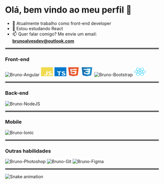 
# Olá, bem vindo ao meu perfil 👋

- 🔭 Atualmente trabalho como front-end developer
- 🌱 Estou estudando React
- 📫 Quer falar comigo? Me envie um email: <b>brunoalvesdev@outlook.com</b>
<hr style="border:2px solid gray"> </hr>

<h3>Front-end</h3>
<div style="display: inline_block">
  <img alt="Bruno-Angular" height="30" width="40" src="https://cdn.jsdelivr.net/gh/devicons/devicon/icons/angularjs/angularjs-plain.svg" />  
  <img alt="Bruno-Js" height="30" width="40" src="https://raw.githubusercontent.com/devicons/devicon/master/icons/javascript/javascript-plain.svg">
  <img alt="Bruno-Ts" height="30" width="40" src="https://raw.githubusercontent.com/devicons/devicon/master/icons/typescript/typescript-plain.svg">  
  <img alt="Bruno-HTML" height="30" width="40" src="https://raw.githubusercontent.com/devicons/devicon/master/icons/html5/html5-original.svg">
  <img alt="Bruno-CSS" height="30" width="40" src="https://raw.githubusercontent.com/devicons/devicon/master/icons/css3/css3-original.svg">    
  <img alt="Bruno-Bootstrap" height="30" width="40" src="https://cdn.jsdelivr.net/gh/devicons/devicon/icons/bootstrap/bootstrap-plain-wordmark.svg" />
  <img alt="Bruno-React" height="30" width="40" src="https://raw.githubusercontent.com/devicons/devicon/master/icons/react/react-original.svg">
</div>
<hr style="border:2px solid gray"> </hr>

<h3>Back-end</h3>
<div style="display: inline_block">
  <img alt="Bruno-NodeJS" height="30" width="40" src="https://cdn.jsdelivr.net/gh/devicons/devicon/icons/nodejs/nodejs-original.svg" />          
</div>
<hr style="border:2px solid gray"> </hr>

<h3>Mobile</h3>
<div style="display: inline_block">
  <img alt="Bruno-Ionic" height="30" width="40" src="https://cdn.jsdelivr.net/gh/devicons/devicon/icons/ionic/ionic-original.svg" />        
</div>
<hr style="border:2px solid gray"> </hr>

<h3>Outras habilidades</h3>
<div style="display: inline_block">
  <img alt="Bruno-Photoshop" height="30" width="40" src="https://cdn.jsdelivr.net/gh/devicons/devicon/icons/photoshop/photoshop-plain.svg" />
  <img alt="Bruno-Git" height="30" width="40" src="https://cdn.jsdelivr.net/gh/devicons/devicon/icons/git/git-original.svg" />
  <img alt="Bruno-Figma" height="30" width="40" src="https://cdn.jsdelivr.net/gh/devicons/devicon/icons/figma/figma-original.svg" />
</div>
<hr style="border:2px solid gray"> </hr>
  
![Snake animation](https://github.com/brunobl4ck/brunobl4ck/blob/output/github-contribution-grid-snake.svg)
